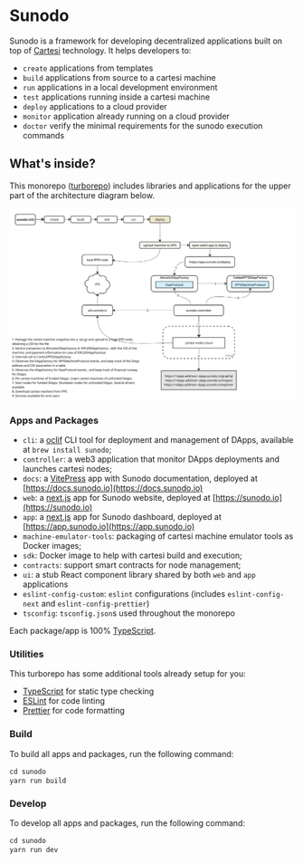 # Sunodo

Sunodo is a framework for developing decentralized applications built on top of [Cartesi](http://cartesi.io) technology.
It helps developers to:

-   `create` applications from templates
-   `build` applications from source to a cartesi machine
-   `run` applications in a local development environment
-   `test` applications running inside a cartesi machine
-   `deploy` applications to a cloud provider
-   `monitor` application already running on a cloud provider
-   `doctor` verify the minimal requirements for the sunodo execution commands

## What's inside?

This monorepo ([turborepo](https://turbo.build/repo)) includes libraries and applications for the upper part of the architecture diagram below.

![architecture](architecture.jpg)

### Apps and Packages

-   `cli`: a [oclif](https://oclif.io) CLI tool for deployment and management of DApps, available at `brew install sunodo`;
-   `controller`: a web3 application that monitor DApps deployments and launches cartesi nodes;
-   `docs`: a [VitePress](https://vitepress.dev/) app with Sunodo documentation, deployed at [https://docs.sunodo.io](https://docs.sunodo.io)
-   `web`: a [next.js](https://nextjs.org/) app for Sunodo website, deployed at [https://sunodo.io](https://sunodo.io)
-   `app`: a [next.js](https://nextjs.org/) app for Sunodo dashboard, deployed at [https://app.sunodo.io](https://app.sunodo.io)
-   `machine-emulator-tools`: packaging of cartesi machine emulator tools as Docker images;
-   `sdk`: Docker image to help with cartesi build and execution;
-   `contracts`: support smart contracts for node management;
-   `ui`: a stub React component library shared by both `web` and `app` applications
-   `eslint-config-custom`: `eslint` configurations (includes `eslint-config-next` and `eslint-config-prettier`)
-   `tsconfig`: `tsconfig.json`s used throughout the monorepo

Each package/app is 100% [TypeScript](https://www.typescriptlang.org/).

### Utilities

This turborepo has some additional tools already setup for you:

-   [TypeScript](https://www.typescriptlang.org/) for static type checking
-   [ESLint](https://eslint.org/) for code linting
-   [Prettier](https://prettier.io) for code formatting

### Build

To build all apps and packages, run the following command:

```shell
cd sunodo
yarn run build
```

### Develop

To develop all apps and packages, run the following command:

```shell
cd sunodo
yarn run dev
```
